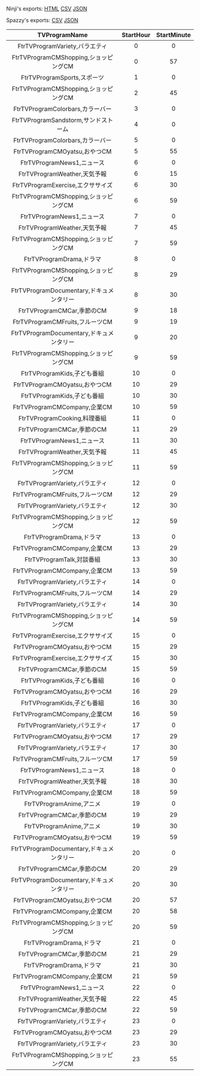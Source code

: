 Ninji's exports: [HTML](https://wuffs.org/acnh/bcsv_140/html/TVProgramThursday.html) [CSV](https://wuffs.org/acnh/bcsv_140/csv/TVProgramThursday.csv) [JSON](https://wuffs.org/acnh/bcsv_140/json/TVProgramThursday.json)

Spazzy's exports: [CSV](https://github.com/McSpazzy/acnh-csv/blob/master/TVProgramThursday.csv) [JSON](https://github.com/McSpazzy/acnh-json/blob/master/TVProgramThursday.json)

| TVProgramName | StartHour | StartMinute |
|:--:|:--:|:--:|
| FtrTVProgramVariety,バラエティ | 0 | 0 | 
| FtrTVProgramCMShopping,ショッピングCM | 0 | 57 | 
| FtrTVProgramSports,スポーツ | 1 | 0 | 
| FtrTVProgramCMShopping,ショッピングCM | 2 | 45 | 
| FtrTVProgramColorbars,カラーバー | 3 | 0 | 
| FtrTVProgramSandstorm,サンドストーム | 4 | 0 | 
| FtrTVProgramColorbars,カラーバー | 5 | 0 | 
| FtrTVProgramCMOyatsu,おやつCM | 5 | 55 | 
| FtrTVProgramNews1,ニュース | 6 | 0 | 
| FtrTVProgramWeather,天気予報 | 6 | 15 | 
| FtrTVProgramExercise,エクササイズ | 6 | 30 | 
| FtrTVProgramCMShopping,ショッピングCM | 6 | 59 | 
| FtrTVProgramNews1,ニュース | 7 | 0 | 
| FtrTVProgramWeather,天気予報 | 7 | 45 | 
| FtrTVProgramCMShopping,ショッピングCM | 7 | 59 | 
| FtrTVProgramDrama,ドラマ | 8 | 0 | 
| FtrTVProgramCMShopping,ショッピングCM | 8 | 29 | 
| FtrTVProgramDocumentary,ドキュメンタリー | 8 | 30 | 
| FtrTVProgramCMCar,季節のCM | 9 | 18 | 
| FtrTVProgramCMFruits,フルーツCM | 9 | 19 | 
| FtrTVProgramDocumentary,ドキュメンタリー | 9 | 20 | 
| FtrTVProgramCMShopping,ショッピングCM | 9 | 59 | 
| FtrTVProgramKids,子ども番組 | 10 | 0 | 
| FtrTVProgramCMOyatsu,おやつCM | 10 | 29 | 
| FtrTVProgramKids,子ども番組 | 10 | 30 | 
| FtrTVProgramCMCompany,企業CM | 10 | 59 | 
| FtrTVProgramCooking,料理番組 | 11 | 0 | 
| FtrTVProgramCMCar,季節のCM | 11 | 29 | 
| FtrTVProgramNews1,ニュース | 11 | 30 | 
| FtrTVProgramWeather,天気予報 | 11 | 45 | 
| FtrTVProgramCMShopping,ショッピングCM | 11 | 59 | 
| FtrTVProgramVariety,バラエティ | 12 | 0 | 
| FtrTVProgramCMFruits,フルーツCM | 12 | 29 | 
| FtrTVProgramVariety,バラエティ | 12 | 30 | 
| FtrTVProgramCMShopping,ショッピングCM | 12 | 59 | 
| FtrTVProgramDrama,ドラマ | 13 | 0 | 
| FtrTVProgramCMCompany,企業CM | 13 | 29 | 
| FtrTVProgramTalk,対談番組 | 13 | 30 | 
| FtrTVProgramCMCompany,企業CM | 13 | 59 | 
| FtrTVProgramVariety,バラエティ | 14 | 0 | 
| FtrTVProgramCMFruits,フルーツCM | 14 | 29 | 
| FtrTVProgramVariety,バラエティ | 14 | 30 | 
| FtrTVProgramCMShopping,ショッピングCM | 14 | 59 | 
| FtrTVProgramExercise,エクササイズ | 15 | 0 | 
| FtrTVProgramCMOyatsu,おやつCM | 15 | 29 | 
| FtrTVProgramExercise,エクササイズ | 15 | 30 | 
| FtrTVProgramCMCar,季節のCM | 15 | 59 | 
| FtrTVProgramKids,子ども番組 | 16 | 0 | 
| FtrTVProgramCMOyatsu,おやつCM | 16 | 29 | 
| FtrTVProgramKids,子ども番組 | 16 | 30 | 
| FtrTVProgramCMCompany,企業CM | 16 | 59 | 
| FtrTVProgramVariety,バラエティ | 17 | 0 | 
| FtrTVProgramCMOyatsu,おやつCM | 17 | 29 | 
| FtrTVProgramVariety,バラエティ | 17 | 30 | 
| FtrTVProgramCMFruits,フルーツCM | 17 | 59 | 
| FtrTVProgramNews1,ニュース | 18 | 0 | 
| FtrTVProgramWeather,天気予報 | 18 | 30 | 
| FtrTVProgramCMCompany,企業CM | 18 | 59 | 
| FtrTVProgramAnime,アニメ | 19 | 0 | 
| FtrTVProgramCMCar,季節のCM | 19 | 29 | 
| FtrTVProgramAnime,アニメ | 19 | 30 | 
| FtrTVProgramCMOyatsu,おやつCM | 19 | 59 | 
| FtrTVProgramDocumentary,ドキュメンタリー | 20 | 0 | 
| FtrTVProgramCMCar,季節のCM | 20 | 29 | 
| FtrTVProgramDocumentary,ドキュメンタリー | 20 | 30 | 
| FtrTVProgramCMOyatsu,おやつCM | 20 | 57 | 
| FtrTVProgramCMCompany,企業CM | 20 | 58 | 
| FtrTVProgramCMShopping,ショッピングCM | 20 | 59 | 
| FtrTVProgramDrama,ドラマ | 21 | 0 | 
| FtrTVProgramCMCar,季節のCM | 21 | 29 | 
| FtrTVProgramDrama,ドラマ | 21 | 30 | 
| FtrTVProgramCMCompany,企業CM | 21 | 59 | 
| FtrTVProgramNews1,ニュース | 22 | 0 | 
| FtrTVProgramWeather,天気予報 | 22 | 45 | 
| FtrTVProgramCMCar,季節のCM | 22 | 59 | 
| FtrTVProgramVariety,バラエティ | 23 | 0 | 
| FtrTVProgramCMOyatsu,おやつCM | 23 | 29 | 
| FtrTVProgramVariety,バラエティ | 23 | 30 | 
| FtrTVProgramCMShopping,ショッピングCM | 23 | 55 | 
